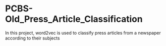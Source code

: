 # PCBS-Old_Press_Article_Classification
In this project, word2vec is used to classify press articles from a newspaper according to their subjects

